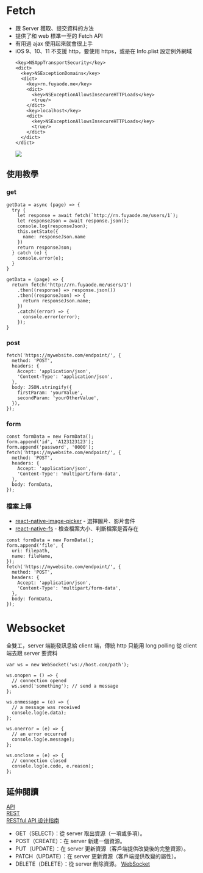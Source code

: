 # Fetch
- 跟 Server 獲取、提交資料的方法
- 提供了和 web 標準一至的 Fetch API
- 有用過 ajax 使用起來就會很上手
- iOS 9、10、11 不支援 http，要使用 https，或是在 Info.plist 設定例外網域
  ```
  <key>NSAppTransportSecurity</key>
  <dict>
    <key>NSExceptionDomains</key>
    <dict>
      <key>rn.fuyaode.me</key>
      <dict>
        <key>NSExceptionAllowsInsecureHTTPLoads</key>
        <true/>
      </dict>
      <key>localhost</key>
      <dict>
        <key>NSExceptionAllowsInsecureHTTPLoads</key>
        <true/>
      </dict>
    </dict>
  </dict>
  ```
  ![](./assets/fetch.png)

## 使用教學

### get

```
getData = async (page) => {
  try {
    let response = await fetch(`http://rn.fuyaode.me/users/1`);
    let responseJson = await response.json();
    console.log(responseJson);
    this.setState({
      name: responseJson.name
    })
    return responseJson;
  } catch (e) {
    console.error(e);
  }
}
```


```
getData = (page) => {
  return fetch('http://rn.fuyaode.me/users/1')
    .then((response) => response.json())
    .then((responseJson) => {
      return responseJson.name;
    })
    .catch((error) => {
      console.error(error);
    });
}
```


### post

```
fetch('https://mywebsite.com/endpoint/', {
  method: 'POST',
  headers: {
    Accept: 'application/json',
    'Content-Type': 'application/json',
  },
  body: JSON.stringify({
    firstParam: 'yourValue',
    secondParam: 'yourOtherValue',
  }),
});
```

### form

```
const formData = new FormData();
form.append('id', 'A123123123');
form.append('password', '0000');
fetch('https://mywebsite.com/endpoint/', {
  method: 'POST',
  headers: {
    Accept: 'application/json',
    'Content-Type': 'multipart/form-data',
  },
  body: formData,
});
```

### 檔案上傳

- [react-native-image-picker](https://github.com/react-community/react-native-image-picker) - 選擇圖片、影片套件  
- [react-native-fs](https://github.com/itinance/react-native-fs) - 檢查檔案大小、判斷檔案是否存在  

```
const formData = new FormData();
form.append('file', {
  uri: filepath,
  name: fileName,
});
fetch('https://mywebsite.com/endpoint/', {
  method: 'POST',
  headers: {
    Accept: 'application/json',
    'Content-Type': 'multipart/form-data',
  },
  body: formData,
});
```


# Websocket
全雙工，server 端能發訊息給 client 端，傳統 http 只能用 long polling 從 client 端去跟 server 要資料

```
var ws = new WebSocket('ws://host.com/path');

ws.onopen = () => {
  // connection opened
  ws.send('something'); // send a message
};

ws.onmessage = (e) => {
  // a message was received
  console.log(e.data);
};

ws.onerror = (e) => {
  // an error occurred
  console.log(e.message);
};

ws.onclose = (e) => {
  // connection closed
  console.log(e.code, e.reason);
};
```

## 延伸閱讀
[API](https://zh.wikipedia.org/wiki/%E5%BA%94%E7%94%A8%E7%A8%8B%E5%BA%8F%E6%8E%A5%E5%8F%A3)  
[REST](https://zh.wikipedia.org/wiki/REST)  
[RESTful API 设计指南](http://www.ruanyifeng.com/blog/2014/05/restful_api.html)  
- GET（SELECT）：從 server 取出資源（一項或多項）。
- POST（CREATE）：在 server 新建一個資源。
- PUT（UPDATE）：在 server 更新資源（客戶端提供改變後的完整資源）。
- PATCH（UPDATE）：在 server 更新資源（客戶端提供改變的屬性）。
- DELETE（DELETE）：從 server 刪除資源。
[WebSocket](http://www.ruanyifeng.com/blog/2017/05/websocket.html)
